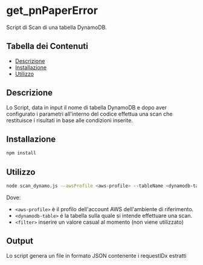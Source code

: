 # get_pnPaperError

Script di Scan di una tabella DynamoDB.

## Tabella dei Contenuti

- [Descrizione](#descrizione)
- [Installazione](#installazione)
- [Utilizzo](#utilizzo)

## Descrizione

Lo Script, data in input il nome di tabella DynamoDB e dopo aver configurato i parametri all'interno del codice effettua una scan che restituisce i risultati in base alle condizioni inserite.

## Installazione

```bash
npm install
```

## Utilizzo

```bash
node scan_dynamo.js --awsProfile <aws-profile> --tableName <dynamodb-table> --filter <filter>
```
Dove:
- `<aws-profile>` è il profilo dell'account AWS dell'ambiente di riferimento.
- `<dynamodb-table>` é la tabella sulla quale si intende effettuare una scan.
- `<filter>` inserire un valore casual al momento (non viene utilizzato)

## Output
Lo script genera un file in formato JSON contenente i requestIDx estratti